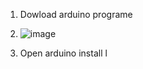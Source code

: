 1. Dowload arduino programe
2. ![image](https://user-images.githubusercontent.com/79622469/126730422-26269902-04f2-45e2-ab38-42ce91601ae3.png)

3. Open arduino install l
